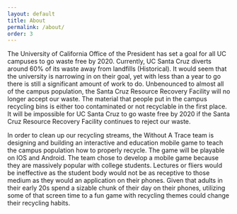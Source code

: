 ```yaml
---
layout: default
title: About
permalink: /about/
order: 3
---
```


The University of California Office of the President has set a goal for 
all UC campuses to go waste free by 2020. Currently, UC Santa Cruz diverts
around 60% of its waste away from landfills (Historical). It would seem
that the university is narrowing in on their goal, yet with less than a
year to go there is still a significant amount of work to do. Unbenounced 
to almost all of the campus population, the Santa Cruz Resource Recovery 
Facility will no longer accept our waste. The material that people put in 
the campus recycling bins is either too contaminated or not recyclable in 
the first place. It will be impossible for UC Santa Cruz to go waste free 
by 2020 if the Santa Cruz Resource Recovery Facility continues to reject 
our waste.

In order to clean up our recycling streams, the Without A Trace team
is designing and building an interactive and education mobile game to 
teach the campus population how to properly recycle. The game will be 
playable on IOS and Android. The team chose to develop a mobile game 
because they are massively popular with college students. Lectures or 
fliers would be ineffective as the student body would not be as receptive 
to those medium as they would an application on their phones. Given that 
adults in their early 20s spend a sizable chunk of their day on their 
phones, utilizing some of that screen time to a fun game with recycling 
themes could change their recycling habits.

